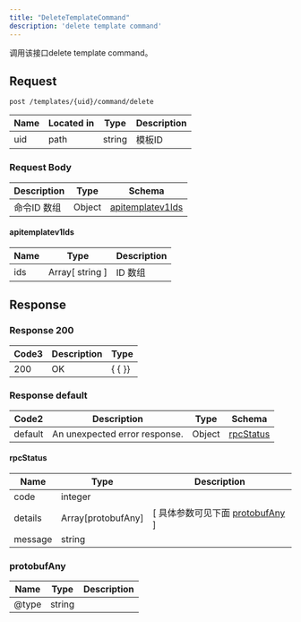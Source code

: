 ```yaml
---
title: "DeleteTemplateCommand"
description: 'delete template command'
---
```

调用该接口delete template command。

## Request


```
post /templates/{uid}/command/delete
```

| Name | Located in | Type | Description | 
| ---- | ---------- | ----------- | ----------- | 
| uid | path | string | 模板ID |  

### Request Body 
| Description | Type | Schema |
| ----------- | ------ | ------ |
| 命令ID 数组 | Object | [apitemplatev1Ids](#apitemplatev1Ids) |

#### apitemplatev1Ids

| Name | Type | Description | 
| ---- | ---- | ----------- |        
| ids | Array[ string ] | ID 数组 |    



## Response

### Response  200
| Code3 | Description | Type | 
| ---- | ----------- | ------ | 
| 200 | OK | {   { }} |

### Response  default 
| Code2 | Description | Type | Schema |
| ---- | ----------- | ------ | ------ |
| default | An unexpected error response. | Object | [rpcStatus](#rpcStatus) |

#### rpcStatus

| Name | Type | Description | 
| ---- | ---- | ----------- |     
| code | integer |  |          
| details | Array[protobufAny] |  [ 具体参数可见下面 [protobufAny](#protobufAny) ] |       
| message | string |  |   

### protobufAny
| Name | Type | Description | 
| ---- | ---- | ----------- |     
| @type | string |  |   



